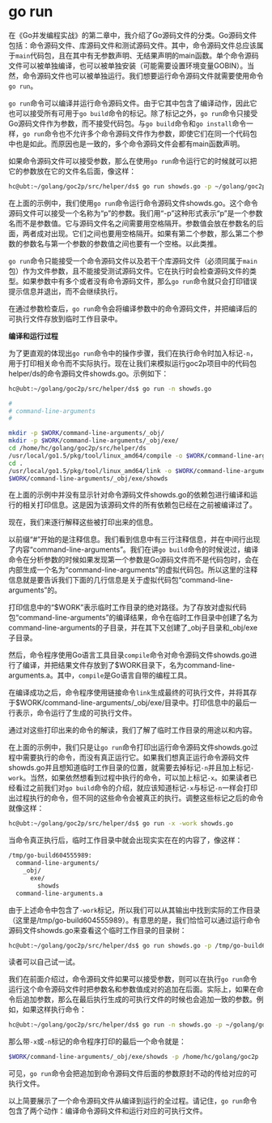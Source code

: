 # go run



在《Go并发编程实战》的第二章中，我介绍了Go源码文件的分类。Go源码文件包括：命令源码文件、库源码文件和测试源码文件。其中，命令源码文件总应该属于`main`代码包，且在其中有无参数声明、无结果声明的main函数。单个命令源码文件可以被单独编译，也可以被单独安装（可能需要设置环境变量GOBIN）。当然，命令源码文件也可以被单独运行。我们想要运行命令源码文件就需要使用命令`go run`。

`go run`命令可以编译并运行命令源码文件。由于它其中包含了编译动作，因此它也可以接受所有可用于`go build`命令的标记。除了标记之外，`go run`命令只接受Go源码文件作为参数，而不接受代码包。与`go build`命令和`go install`命令一样，`go run`命令也不允许多个命令源码文件作为参数，即使它们在同一个代码包中也是如此。而原因也是一致的，多个命令源码文件会都有main函数声明。

如果命令源码文件可以接受参数，那么在使用`go run`命令运行它的时候就可以把它的参数放在它的文件名后面，像这样：

```bash
hc@ubt:~/golang/goc2p/src/helper/ds$ go run showds.go -p ~/golang/goc2p
```

在上面的示例中，我们使用`go run`命令运行命令源码文件showds.go。这个命令源码文件可以接受一个名称为“p”的参数。我们用“-p”这种形式表示“p”是一个参数名而不是参数值。它与源码文件名之间需要用空格隔开。参数值会放在参数名的后面，两者成对出现。它们之间也要用空格隔开。如果有第二个参数，那么第二个参数的参数名与第一个参数的参数值之间也要有一个空格。以此类推。

`go run`命令只能接受一个命令源码文件以及若干个库源码文件（必须同属于`main`包）作为文件参数，且不能接受测试源码文件。它在执行时会检查源码文件的类型。如果参数中有多个或者没有命令源码文件，那么`go run`命令就只会打印错误提示信息并退出，而不会继续执行。

在通过参数检查后，`go run`命令会将编译参数中的命令源码文件，并把编译后的可执行文件存放到临时工作目录中。

**编译和运行过程**

为了更直观的体现出`go run`命令中的操作步骤，我们在执行命令时加入标记`-n`，用于打印相关命令而不实际执行。现在让我们来模拟运行goc2p项目中的代码包helper/ds的命令源码文件showds.go。示例如下：

```bash
hc@ubt:~/golang/goc2p/src/helper/ds$ go run -n showds.go

#
# command-line-arguments
#

mkdir -p $WORK/command-line-arguments/_obj/
mkdir -p $WORK/command-line-arguments/_obj/exe/
cd /home/hc/golang/goc2p/src/helper/ds
/usr/local/go1.5/pkg/tool/linux_amd64/compile -o $WORK/command-line-arguments.a -trimpath $WORK -p main -complete -buildid df49387da030ad0d3bebef3f046d4013f8cb08d3 -D _/home/hc/golang/goc2p/src/helper/ds -I $WORK -pack ./showds.go
cd .
/usr/local/go1.5/pkg/tool/linux_amd64/link -o $WORK/command-line-arguments/_obj/exe/showds -L $WORK -w -extld=clang -buildmode=exe -buildid=df49387da030ad0d3bebef3f046d4013f8cb08d3 $WORK/command-line-arguments.a
$WORK/command-line-arguments/_obj/exe/showds
```

在上面的示例中并没有显示针对命令源码文件showds.go的依赖包进行编译和运行的相关打印信息。这是因为该源码文件的所有依赖包已经在之前被编译过了。

现在，我们来逐行解释这些被打印出来的信息。

以前缀“#”开始的是注释信息。我们看到信息中有三行注释信息，并在中间行出现了内容“command-line-arguments”。我们在讲`go build`命令的时候说过，编译命令在分析参数的时候如果发现第一个参数是Go源码文件而不是代码包时，会在内部生成一个名为“command-line-arguments”的虚拟代码包。所以这里的注释信息就是要告诉我们下面的几行信息是关于虚拟代码包“command-line-arguments”的。

打印信息中的“$WORK”表示临时工作目录的绝对路径。为了存放对虚拟代码包“command-line-arguments”的编译结果，命令在临时工作目录中创建了名为command-line-arguments的子目录，并在其下又创建了_obj子目录和_obj/exe子目录。

然后，命令程序使用Go语言工具目录`compile`命令对命令源码文件showds.go进行了编译，并把结果文件存放到了$WORK目录下，名为command-line-arguments.a。其中，`compile`是Go语言自带的编程工具。

在编译成功之后，命令程序使用链接命令`link`生成最终的可执行文件，并将其存于$WORK/command-line-arguments/_obj/exe/目录中。打印信息中的最后一行表示，命令运行了生成的可执行文件。

通过对这些打印出来的命令的解读，我们了解了临时工作目录的用途以和内容。

在上面的示例中，我们只是让`go run`命令打印出运行命令源码文件showds.go过程中需要执行的命令，而没有真正运行它。如果我们想真正运行命令源码文件showds.go并且想知道临时工作目录的位置，就需要去掉标记`-n`并且加上标记`-work`。当然，如果依然想看到过程中执行的命令，可以加上标记`-x`。如果读者已经看过之前我们对`go build`命令的介绍，就应该知道标记`-x`与标记`-n`一样会打印出过程执行的命令，但不同的这些命令会被真正的执行。调整这些标记之后的命令就像这样：

```bash
hc@ubt:~/golang/goc2p/src/helper/ds$ go run -x -work showds.go
```

当命令真正执行后，临时工作目录中就会出现实实在在的内容了，像这样：

```bash
/tmp/go-build604555989:
  command-line-arguments/
    _obj/
      exe/
        showds
  command-line-arguments.a
```

由于上述命令中包含了`-work`标记，所以我们可以从其输出中找到实际的工作目录（这里是/tmp/go-build604555989）。有意思的是，我们恰恰可以通过运行命令源码文件showds.go来查看这个临时工作目录的目录树：

```bash
hc@ubt:~/golang/goc2p/src/helper/ds$ go run showds.go -p /tmp/go-build604555989
```

读者可以自己试一试。

我们在前面介绍过，命令源码文件如果可以接受参数，则可以在执行`go run`命令运行这个命令源码文件时把参数名和参数值成对的追加在后面。实际上，如果在命令后追加参数，那么在最后执行生成的可执行文件的时候也会追加一致的参数。例如，如果这样执行命令：

```bash
hc@ubt:~/golang/goc2p/src/helper/ds$ go run -n showds.go -p ~/golang/goc2p
```

那么带`-x`或`-n`标记的命令程序打印的最后一个命令就是：

```bash
$WORK/command-line-arguments/_obj/exe/showds -p /home/hc/golang/goc2p
```

可见，`go run`命令会把追加到命令源码文件后面的参数原封不动的传给对应的可执行文件。

以上简要展示了一个命令源码文件从编译到运行的全过程。请记住，`go run`命令包含了两个动作：编译命令源码文件和运行对应的可执行文件。
